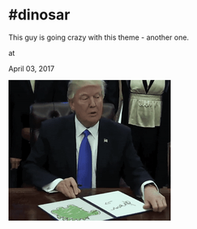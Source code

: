 # #dinosar




This guy is going crazy with this theme - another one.







at

April 03, 2017















![](ezgif-1-806f1ccc74.gif)
